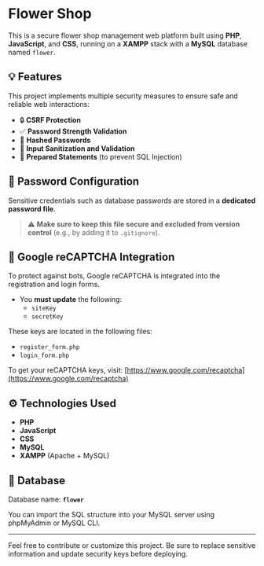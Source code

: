 # Flower Shop

This is a secure flower shop management web platform built using **PHP**, **JavaScript**, and **CSS**, running on a **XAMPP** stack with a **MySQL** database named `flower`.

## 💡 Features

This project implements multiple security measures to ensure safe and reliable web interactions:

- 🔒 **CSRF Protection**
- ✅ **Password Strength Validation**
- 🔐 **Hashed Passwords**
- 🧼 **Input Sanitization and Validation**
- 📌 **Prepared Statements** (to prevent SQL Injection)

## 🔑 Password Configuration

Sensitive credentials such as database passwords are stored in a **dedicated password file**.  
> ⚠️ **Make sure to keep this file secure and excluded from version control** (e.g., by adding it to `.gitignore`).

## 🤖 Google reCAPTCHA Integration

To protect against bots, Google reCAPTCHA is integrated into the registration and login forms.

- You **must update** the following:
  - `siteKey`
  - `secretKey`

These keys are located in the following files:
- `register_form.php`
- `login_form.php`

To get your reCAPTCHA keys, visit: [https://www.google.com/recaptcha](https://www.google.com/recaptcha)

## ⚙️ Technologies Used

- **PHP**
- **JavaScript**
- **CSS**
- **MySQL**
- **XAMPP** (Apache + MySQL)

## 📂 Database

Database name: **`flower`**

You can import the SQL structure into your MySQL server using phpMyAdmin or MySQL CLI.

---

Feel free to contribute or customize this project. Be sure to replace sensitive information and update security keys before deploying.
